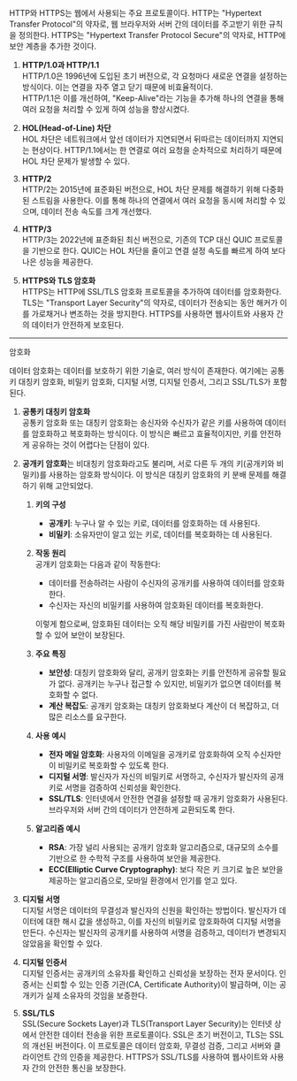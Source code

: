 HTTP와 HTTPS는 웹에서 사용되는 주요 프로토콜이다. HTTP는 "Hypertext Transfer Protocol"의 약자로, 웹 브라우저와 서버 간의 데이터를 주고받기 위한 규칙을 정의한다. HTTPS는 "Hypertext Transfer Protocol Secure"의 약자로, HTTP에 보안 계층을 추가한 것이다.

1. **HTTP/1.0과 HTTP/1.1**  
   HTTP/1.0은 1996년에 도입된 초기 버전으로, 각 요청마다 새로운 연결을 설정하는 방식이다. 이는 연결을 자주 열고 닫기 때문에 비효율적이다.  
   HTTP/1.1은 이를 개선하여, "Keep-Alive"라는 기능을 추가해 하나의 연결을 통해 여러 요청을 처리할 수 있게 하여 성능을 향상시켰다.

2. **HOL(Head-of-Line) 차단**  
   HOL 차단은 네트워크에서 앞선 데이터가 지연되면서 뒤따르는 데이터까지 지연되는 현상이다. HTTP/1.1에서는 한 연결로 여러 요청을 순차적으로 처리하기 때문에 HOL 차단 문제가 발생할 수 있다.

3. **HTTP/2**  
   HTTP/2는 2015년에 표준화된 버전으로, HOL 차단 문제를 해결하기 위해 다중화된 스트림을 사용한다. 이를 통해 하나의 연결에서 여러 요청을 동시에 처리할 수 있으며, 데이터 전송 속도를 크게 개선했다.

4. **HTTP/3**  
   HTTP/3는 2022년에 표준화된 최신 버전으로, 기존의 TCP 대신 QUIC 프로토콜을 기반으로 한다. QUIC는 HOL 차단을 줄이고 연결 설정 속도를 빠르게 하여 보다 나은 성능을 제공한다.

5. **HTTPS와 TLS 암호화**  
   HTTPS는 HTTP에 SSL/TLS 암호화 프로토콜을 추가하여 데이터를 암호화한다. TLS는 "Transport Layer Security"의 약자로, 데이터가 전송되는 동안 해커가 이를 가로채거나 변조하는 것을 방지한다. HTTPS를 사용하면 웹사이트와 사용자 간의 데이터가 안전하게 보호된다.



---

암호화

데이터 암호화는 데이터를 보호하기 위한 기술로, 여러 방식이 존재한다. 여기에는 공통키 대칭키 암호화, 비밀키 암호화, 디지털 서명, 디지털 인증서, 그리고 SSL/TLS가 포함된다.

1. **공통키 대칭키 암호화**  
   공통키 암호화 또는 대칭키 암호화는 송신자와 수신자가 같은 키를 사용하여 데이터를 암호화하고 복호화하는 방식이다. 이 방식은 빠르고 효율적이지만, 키를 안전하게 공유하는 것이 어렵다는 단점이 있다.
 
2. **공개키 암호화**는 비대칭키 암호화라고도 불리며, 서로 다른 두 개의 키(공개키와 비밀키)를 사용하는 암호화 방식이다. 이 방식은 대칭키 암호화의 키 분배 문제를 해결하기 위해 고안되었다.

    1. **키의 구성**  
       - **공개키**: 누구나 알 수 있는 키로, 데이터를 암호화하는 데 사용된다.
       - **비밀키**: 소유자만이 알고 있는 키로, 데이터를 복호화하는 데 사용된다.
    
    2. **작동 원리**  
       공개키 암호화는 다음과 같이 작동한다:
       - 데이터를 전송하려는 사람이 수신자의 공개키를 사용하여 데이터를 암호화한다.
       - 수신자는 자신의 비밀키를 사용하여 암호화된 데이터를 복호화한다.
    
       이렇게 함으로써, 암호화된 데이터는 오직 해당 비밀키를 가진 사람만이 복호화할 수 있어 보안이 보장된다.
    
    3. **주요 특징**  
       - **보안성**: 대칭키 암호화와 달리, 공개키 암호화는 키를 안전하게 공유할 필요가 없다. 공개키는 누구나 접근할 수 있지만, 비밀키가 없으면 데이터를 복호화할 수 없다.
       - **계산 복잡도**: 공개키 암호화는 대칭키 암호화보다 계산이 더 복잡하고, 더 많은 리소스를 요구한다.
    
    4. **사용 예시**  
       - **전자 메일 암호화**: 사용자의 이메일을 공개키로 암호화하여 오직 수신자만이 비밀키로 복호화할 수 있도록 한다.
       - **디지털 서명**: 발신자가 자신의 비밀키로 서명하고, 수신자가 발신자의 공개키로 서명을 검증하여 신뢰성을 확인한다.
       - **SSL/TLS**: 인터넷에서 안전한 연결을 설정할 때 공개키 암호화가 사용된다. 브라우저와 서버 간의 데이터가 안전하게 교환되도록 한다.
    
    5. **알고리즘 예시**  
       - **RSA**: 가장 널리 사용되는 공개키 암호화 알고리즘으로, 대규모의 소수를 기반으로 한 수학적 구조를 사용하여 보안을 제공한다.
       - **ECC(Elliptic Curve Cryptography)**: 보다 작은 키 크기로 높은 보안을 제공하는 알고리즘으로, 모바일 환경에서 인기를 얻고 있다.


3. **디지털 서명**  
   디지털 서명은 데이터의 무결성과 발신자의 신원을 확인하는 방법이다. 발신자가 데이터에 대한 해시 값을 생성하고, 이를 자신의 비밀키로 암호화하여 디지털 서명을 만든다. 수신자는 발신자의 공개키를 사용하여 서명을 검증하고, 데이터가 변경되지 않았음을 확인할 수 있다.

4. **디지털 인증서**  
   디지털 인증서는 공개키의 소유자를 확인하고 신뢰성을 보장하는 전자 문서이다. 인증서는 신뢰할 수 있는 인증 기관(CA, Certificate Authority)이 발급하며, 이는 공개키가 실제 소유자의 것임을 보증한다.

5. **SSL/TLS**  
   SSL(Secure Sockets Layer)과 TLS(Transport Layer Security)는 인터넷 상에서 안전한 데이터 전송을 위한 프로토콜이다. SSL은 초기 버전이고, TLS는 SSL의 개선된 버전이다. 이 프로토콜은 데이터 암호화, 무결성 검증, 그리고 서버와 클라이언트 간의 인증을 제공한다. HTTPS가 SSL/TLS를 사용하여 웹사이트와 사용자 간의 안전한 통신을 보장한다.

